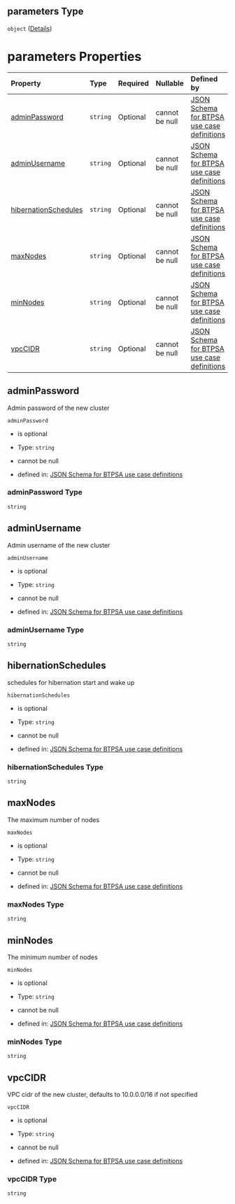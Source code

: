 ## parameters Type

`object` ([Details](btpsa-usecase-properties-services-items-allof-1-then-allof-30-then-allof-0-then-properties-parameters.md))

# parameters Properties

| Property                                      | Type     | Required | Nullable       | Defined by                                                                                                                                                                                                                                                                                                                  |
| :-------------------------------------------- | :------- | :------- | :------------- | :-------------------------------------------------------------------------------------------------------------------------------------------------------------------------------------------------------------------------------------------------------------------------------------------------------------------------- |
| [adminPassword](#adminpassword)               | `string` | Optional | cannot be null | [JSON Schema for BTPSA use case definitions](btpsa-usecase-properties-services-items-allof-1-then-allof-30-then-allof-0-then-properties-parameters-properties-adminpassword.md "undefined#/properties/services/items/allOf/1/then/allOf/30/then/allOf/0/then/properties/parameters/properties/adminPassword")               |
| [adminUsername](#adminusername)               | `string` | Optional | cannot be null | [JSON Schema for BTPSA use case definitions](btpsa-usecase-properties-services-items-allof-1-then-allof-30-then-allof-0-then-properties-parameters-properties-adminusername.md "undefined#/properties/services/items/allOf/1/then/allOf/30/then/allOf/0/then/properties/parameters/properties/adminUsername")               |
| [hibernationSchedules](#hibernationschedules) | `string` | Optional | cannot be null | [JSON Schema for BTPSA use case definitions](btpsa-usecase-properties-services-items-allof-1-then-allof-30-then-allof-0-then-properties-parameters-properties-hibernationschedules.md "undefined#/properties/services/items/allOf/1/then/allOf/30/then/allOf/0/then/properties/parameters/properties/hibernationSchedules") |
| [maxNodes](#maxnodes)                         | `string` | Optional | cannot be null | [JSON Schema for BTPSA use case definitions](btpsa-usecase-properties-services-items-allof-1-then-allof-30-then-allof-0-then-properties-parameters-properties-maxnodes.md "undefined#/properties/services/items/allOf/1/then/allOf/30/then/allOf/0/then/properties/parameters/properties/maxNodes")                         |
| [minNodes](#minnodes)                         | `string` | Optional | cannot be null | [JSON Schema for BTPSA use case definitions](btpsa-usecase-properties-services-items-allof-1-then-allof-30-then-allof-0-then-properties-parameters-properties-minnodes.md "undefined#/properties/services/items/allOf/1/then/allOf/30/then/allOf/0/then/properties/parameters/properties/minNodes")                         |
| [vpcCIDR](#vpccidr)                           | `string` | Optional | cannot be null | [JSON Schema for BTPSA use case definitions](btpsa-usecase-properties-services-items-allof-1-then-allof-30-then-allof-0-then-properties-parameters-properties-vpccidr.md "undefined#/properties/services/items/allOf/1/then/allOf/30/then/allOf/0/then/properties/parameters/properties/vpcCIDR")                           |

## adminPassword

Admin password of the new cluster

`adminPassword`

*   is optional

*   Type: `string`

*   cannot be null

*   defined in: [JSON Schema for BTPSA use case definitions](btpsa-usecase-properties-services-items-allof-1-then-allof-30-then-allof-0-then-properties-parameters-properties-adminpassword.md "undefined#/properties/services/items/allOf/1/then/allOf/30/then/allOf/0/then/properties/parameters/properties/adminPassword")

### adminPassword Type

`string`

## adminUsername

Admin username of the new cluster

`adminUsername`

*   is optional

*   Type: `string`

*   cannot be null

*   defined in: [JSON Schema for BTPSA use case definitions](btpsa-usecase-properties-services-items-allof-1-then-allof-30-then-allof-0-then-properties-parameters-properties-adminusername.md "undefined#/properties/services/items/allOf/1/then/allOf/30/then/allOf/0/then/properties/parameters/properties/adminUsername")

### adminUsername Type

`string`

## hibernationSchedules

schedules for hibernation start and wake up

`hibernationSchedules`

*   is optional

*   Type: `string`

*   cannot be null

*   defined in: [JSON Schema for BTPSA use case definitions](btpsa-usecase-properties-services-items-allof-1-then-allof-30-then-allof-0-then-properties-parameters-properties-hibernationschedules.md "undefined#/properties/services/items/allOf/1/then/allOf/30/then/allOf/0/then/properties/parameters/properties/hibernationSchedules")

### hibernationSchedules Type

`string`

## maxNodes

The maximum number of nodes

`maxNodes`

*   is optional

*   Type: `string`

*   cannot be null

*   defined in: [JSON Schema for BTPSA use case definitions](btpsa-usecase-properties-services-items-allof-1-then-allof-30-then-allof-0-then-properties-parameters-properties-maxnodes.md "undefined#/properties/services/items/allOf/1/then/allOf/30/then/allOf/0/then/properties/parameters/properties/maxNodes")

### maxNodes Type

`string`

## minNodes

The minimum number of nodes

`minNodes`

*   is optional

*   Type: `string`

*   cannot be null

*   defined in: [JSON Schema for BTPSA use case definitions](btpsa-usecase-properties-services-items-allof-1-then-allof-30-then-allof-0-then-properties-parameters-properties-minnodes.md "undefined#/properties/services/items/allOf/1/then/allOf/30/then/allOf/0/then/properties/parameters/properties/minNodes")

### minNodes Type

`string`

## vpcCIDR

VPC cidr of the new cluster, defaults to 10.0.0.0/16 if not specified

`vpcCIDR`

*   is optional

*   Type: `string`

*   cannot be null

*   defined in: [JSON Schema for BTPSA use case definitions](btpsa-usecase-properties-services-items-allof-1-then-allof-30-then-allof-0-then-properties-parameters-properties-vpccidr.md "undefined#/properties/services/items/allOf/1/then/allOf/30/then/allOf/0/then/properties/parameters/properties/vpcCIDR")

### vpcCIDR Type

`string`
